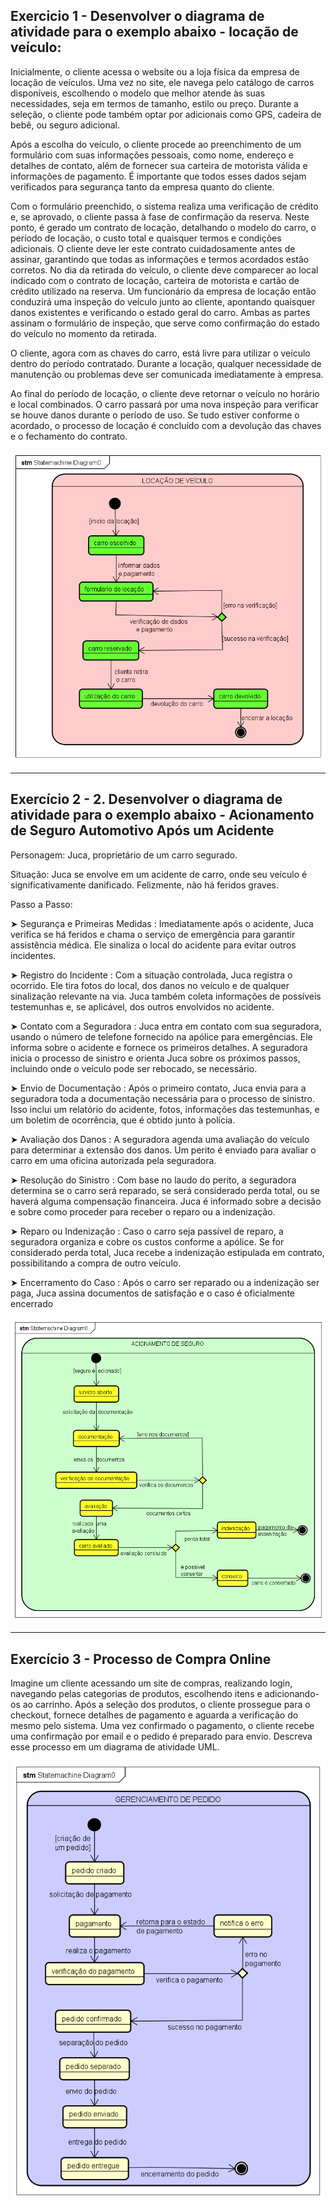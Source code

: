 ## Exercicio 1 - Desenvolver o diagrama de atividade para o exemplo abaixo - locação de veículo:

Inicialmente, o cliente acessa o website ou a loja física da empresa de locação de veículos. Uma vez no site, ele navega pelo catálogo de carros disponíveis, escolhendo o modelo que melhor atende às suas necessidades, seja em termos de tamanho, estilo ou preço. Durante a seleção, o cliente pode também optar por adicionais como GPS, cadeira de bebê, ou seguro adicional.

Após a escolha do veículo, o cliente procede ao preenchimento de um formulário com suas informações pessoais, como nome, endereço e detalhes de contato, além de fornecer sua carteira de motorista válida e informações de pagamento. É importante que todos esses dados sejam verificados para segurança tanto da empresa quanto do cliente.

Com o formulário preenchido, o sistema realiza uma verificação de crédito e, se aprovado, o cliente passa à fase de confirmação da reserva. Neste ponto, é gerado um contrato de locação, detalhando o modelo do carro, o período de locação, o custo total e quaisquer termos e condições adicionais. O cliente deve ler este contrato cuidadosamente antes de assinar, garantindo que todas as informações e termos acordados estão corretos.
No dia da retirada do veículo, o cliente deve comparecer ao local indicado com o contrato de locação, carteira de motorista e cartão de crédito utilizado na reserva. Um funcionário da empresa de locação então conduzirá uma inspeção do veículo junto ao cliente, apontando quaisquer danos existentes e verificando o estado geral do carro. Ambas as partes assinam o formulário de inspeção, que serve como confirmação do estado do veículo no momento da retirada.

O cliente, agora com as chaves do carro, está livre para utilizar o veículo dentro do período contratado. Durante a locação, qualquer necessidade de manutenção ou problemas deve ser comunicada imediatamente à empresa.

Ao final do período de locação, o cliente deve retornar o veículo no horário e local combinados. O carro passará por uma nova inspeção para verificar se houve danos durante o período de uso. Se tudo estiver conforme o acordado, o processo de locação é concluído com a devolução das chaves e o fechamento do contrato.

![diagramas](https://github.com/vanessacezarn/3_Semestre/blob/b6a932de0a88f6a92d046abf84cee7f927f46072/Engenharia%20e%20Requisitos%20de%20Software/imagens/aula_10/estado/exercicio01.png)

---

## Exercício 2 - 2.	Desenvolver o diagrama de atividade para o exemplo abaixo - Acionamento de Seguro Automotivo Após um Acidente

Personagem: Juca, proprietário de um carro segurado.

Situação: Juca se envolve em um acidente de carro, onde seu veículo é significativamente danificado. Felizmente, não há feridos graves.

Passo a Passo:

➤ Segurança e Primeiras Medidas : Imediatamente após o acidente, Juca verifica se há feridos e chama o serviço de emergência para garantir assistência médica. Ele sinaliza o local do acidente para evitar outros incidentes.
  
➤ Registro do Incidente : Com a situação controlada, Juca registra o ocorrido. Ele tira fotos do local, dos danos no veículo e de qualquer sinalização relevante na via. Juca também coleta informações de possíveis testemunhas e, se aplicável, dos outros envolvidos no acidente.

➤	Contato com a Seguradora : Juca entra em contato com sua seguradora, usando o número de telefone fornecido na apólice para emergências. Ele informa sobre o acidente e fornece os primeiros detalhes. A seguradora inicia o processo de sinistro e orienta Juca sobre os próximos passos, incluindo onde o veículo pode ser rebocado, se necessário.

➤	Envio de Documentação :	Após o primeiro contato, Juca envia para a seguradora toda a documentação necessária para o processo de sinistro. Isso inclui um relatório do acidente, fotos, informações das testemunhas, e um boletim de ocorrência, que é obtido junto à polícia.

➤	Avaliação dos Danos : A seguradora agenda uma avaliação do veículo para determinar a extensão dos danos. Um perito é enviado para avaliar o carro em uma oficina autorizada pela seguradora.

➤	Resolução do Sinistro : Com base no laudo do perito, a seguradora determina se o carro será reparado, se será considerado perda total, ou se haverá alguma compensação financeira. Juca é informado sobre a decisão e sobre como proceder para receber o reparo ou a indenização.

➤ Reparo ou Indenização : Caso o carro seja passível de reparo, a seguradora organiza e cobre os custos conforme a apólice. Se for considerado perda total, Juca recebe a indenização estipulada em contrato, possibilitando a compra de outro veículo.

➤ Encerramento do Caso : Após o carro ser reparado ou a indenização ser paga, Juca assina documentos de satisfação e o caso é oficialmente encerrado

![diagramas](https://github.com/vanessacezarn/3_Semestre/blob/d3c4e2a24bf319d68aa7309ab75d77eecb34b6ab/Engenharia%20e%20Requisitos%20de%20Software/imagens/aula_10/exercicio02.png)

---

## Exercício 3 - Processo de Compra Online

Imagine um cliente acessando um site de compras, realizando login, navegando pelas categorias de produtos, escolhendo itens e adicionando-os ao carrinho. Após a seleção dos produtos, o cliente prossegue para o checkout, fornece detalhes de pagamento e aguarda a verificação do mesmo pelo sistema. Uma vez confirmado o pagamento, o cliente recebe uma confirmação por email e o pedido é preparado para envio. Descreva esse processo em um diagrama de atividade UML.

![diagramas](https://github.com/vanessacezarn/3_Semestre/blob/1fce2ed581849029d111ac3983cedd826b5a19f0/Engenharia%20e%20Requisitos%20de%20Software/imagens/aula_10/exercicio03.png)






